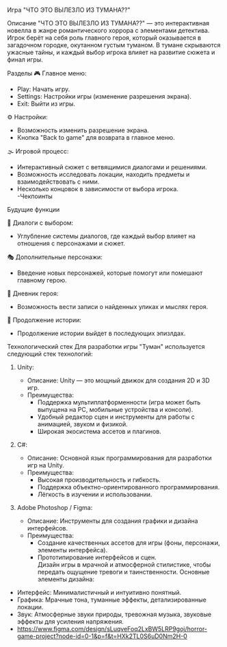 Игра "ЧTО ЭТО BЫЛЕЗЛО ИЗ TУМАНА??"

Описание
"ЧTО ЭТО BЫЛЕЗЛО ИЗ TУМАНА??" — это интерактивная новелла в жанре романтического хоррора с элементами детектива. Игрок берёт на себя роль главного героя, который оказывается в загадочном городке, окутанном густым туманом. В тумане скрываются ужасные тайны, и каждый выбор игрока влияет на развитие сюжета и финал игры.



Разделы
🎮 Главное меню:  
   - Play: Начать игру.  
   - Settings: Настройки игры (изменение разрешения экрана).  
   - Exit: Выйти из игры.  

⚙️ Настройки:  
   - Возможность изменить разрешение экрана.  
   - Кнопка "Back to game" для возврата в главное меню.  

🌫️ Игровой процесс:  
   - Интерактивный сюжет с ветвящимися диалогами и решениями.  
   - Возможность исследовать локации, находить предметы и взаимодействовать с ними.  
   - Несколько концовок в зависимости от выбора игрока.  
   -Чекпоинты

Будущие функции

💬 Диалоги с выбором:  
   - Углубление системы диалогов, где каждый выбор влияет на отношения с персонажами и сюжет.  

🎭 Дополнительные персонажи:  
   - Введение новых персонажей, которые помогут или помешают главному герою.  

📖 Дневник героя:  
   - Возможность вести записи о найденных уликах и мыслях героя.  

📖 Продолжение истории:  
   - Продолжение истории выйдет в последующих эпизлдах.  

Технологический стек
Для разработки игры "Туман" используется следующий стек технологий:

1. Unity:  
   - Описание: Unity — это мощный движок для создания 2D и 3D игр.  
   - Преимущества:  
     - Поддержка мультиплатформенности (игра может быть выпущена на PC, мобильные устройства и консоли).  
     - Удобный редактор сцен и инструменты для работы с анимацией, звуком и физикой.  
     - Широкая экосистема ассетов и плагинов.  

2. C#:  
   - Описание: Основной язык программирования для разработки игр на Unity.  
   - Преимущества:  
     - Высокая производительность и гибкость.  
     - Поддержка объектно-ориентированного программирования.  
     - Лёгкость в изучении и использовании.  

3. Adobe Photoshop / Figma:  
   - Описание: Инструменты для создания графики и дизайна интерфейсов.  
   - Преимущества:  
     - Создание качественных ассетов для игры (фоны, персонажи, элементы интерфейса).  
     - Прототипирование интерфейсов и сцен.  
Дизайн игры в мрачной и атмосферной стилистике, чтобы передать ощущение тревоги и таинственности. Основные элементы дизайна:
- Интерфейс: Минималистичный и интуитивно понятный.  
- Графика: Мрачные тона, туманные эффекты, детализированные локации.  
- Звук: Атмосферные звуки природы, тревожная музыка, звуковые эффекты для усиления напряжения.  
- https://www.figma.com/design/sLuqveFoq2LxBW5LRP9goj/horror-game-project?node-id=0-1&p=f&t=HXk2TL0S6uD0Nm2H-0
